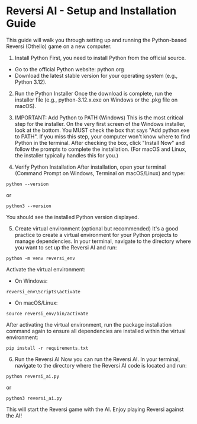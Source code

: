 # Reversi AI - Setup and Installation Guide

This guide will walk you through setting up and running the Python-based Reversi (Othello) game on a new computer.

1. Install Python
   First, you need to install Python from the official source.

- Go to the official Python website: python.org
- Download the latest stable version for your operating system (e.g., Python 3.12).

2. Run the Python Installer
   Once the download is complete, run the installer file (e.g., python-3.12.x.exe on Windows or the .pkg file on macOS).

3. IMPORTANT: Add Python to PATH (Windows)
   This is the most critical step for the installer.
   On the very first screen of the Windows installer, look at the bottom.
   You MUST check the box that says "Add python.exe to PATH".
   If you miss this step, your computer won't know where to find Python in the terminal.
   After checking the box, click "Install Now" and follow the prompts to complete the installation.
   (For macOS and Linux, the installer typically handles this for you.)

4. Verify Python Installation
   After installation, open your terminal (Command Prompt on Windows, Terminal on macOS/Linux) and type:

```
python --version
```

or

```
python3 --version
```

You should see the installed Python version displayed.

5. Create virtual environment (optional but recommended)
   It's a good practice to create a virtual environment for your Python projects to manage dependencies.
   In your terminal, navigate to the directory where you want to set up the Reversi AI and run:

```
python -m venv reversi_env
```

Activate the virtual environment:

- On Windows:

```
reversi_env\Scripts\activate
```

- On macOS/Linux:

```
source reversi_env/bin/activate
```

After activating the virtual environment, run the package installation command again to ensure all dependencies are installed within the virtual environment:

```
pip install -r requirements.txt
```

6. Run the Reversi AI
   Now you can run the Reversi AI. In your terminal, navigate to the directory where the Reversi AI code is located and run:

```
python reversi_ai.py
```

or

```
python3 reversi_ai.py
```

This will start the Reversi game with the AI.
Enjoy playing Reversi against the AI!
